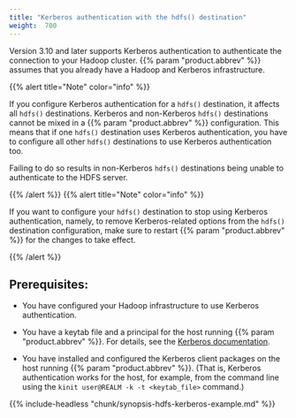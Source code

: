 ```yaml
---
title: "Kerberos authentication with the hdfs() destination"
weight:  700
---
```

<!-- DISCLAIMER: This file is based on the syslog-ng Open Source Edition documentation https://github.com/balabit/syslog-ng-ose-guides/commit/2f4a52ee61d1ea9ad27cb4f3168b95408fddfdf2 and is used under the terms of The syslog-ng Open Source Edition Documentation License. The file has been modified by Axoflow. -->

Version 3.10 and later supports Kerberos authentication to authenticate the connection to your Hadoop cluster. {{% param "product.abbrev" %}} assumes that you already have a Hadoop and Kerberos infrastructure.

{{% alert title="Note" color="info" %}}

If you configure Kerberos authentication for a `hdfs()` destination, it affects all `hdfs()` destinations. Kerberos and non-Kerberos `hdfs()` destinations cannot be mixed in a {{% param "product.abbrev" %}} configuration. This means that if one `hdfs()` destination uses Kerberos authentication, you have to configure all other `hdfs()` destinations to use Kerberos authentication too.

Failing to do so results in non-Kerberos `hdfs()` destinations being unable to authenticate to the HDFS server.

{{% /alert %}} {{% alert title="Note" color="info" %}}

If you want to configure your `hdfs()` destination to stop using Kerberos authentication, namely, to remove Kerberos-related options from the `hdfs()` destination configuration, make sure to restart {{% param "product.abbrev" %}} for the changes to take effect.

{{% /alert %}}


## Prerequisites:

  - You have configured your Hadoop infrastructure to use Kerberos authentication.

  - You have a keytab file and a principal for the host running {{% param "product.abbrev" %}}. For details, see the [Kerberos documentation](http://web.mit.edu/Kerberos/krb5-1.5/krb5-1.5.4/doc/krb5-install/The-Keytab-File.html).

  - You have installed and configured the Kerberos client packages on the host running {{% param "product.abbrev" %}}. (That is, Kerberos authentication works for the host, for example, from the command line using the `kinit user@REALM -k -t <keytab_file>` command.)

{{% include-headless "chunk/synopsis-hdfs-kerberos-example.md" %}}

